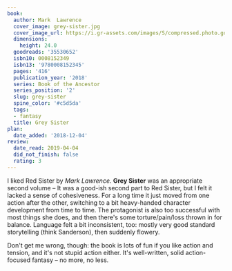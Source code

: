 ```yaml
---
book:
  author: Mark  Lawrence
  cover_image: grey-sister.jpg
  cover_image_url: https://i.gr-assets.com/images/S/compressed.photo.goodreads.com/books/1523384136l/35530652._SX98_.jpg
  dimensions:
    height: 24.0
  goodreads: '35530652'
  isbn10: 0008152349
  isbn13: '9780008152345'
  pages: '416'
  publication_year: '2018'
  series: Book of the Ancestor
  series_position: '2'
  slug: grey-sister
  spine_color: '#c5d5da'
  tags:
  - fantasy
  title: Grey Sister
plan:
  date_added: '2018-12-04'
review:
  date_read: 2019-04-04
  did_not_finish: false
  rating: 3
---
```


I liked Red Sister by *Mark Lawrence*. **Grey Sister** was an appropriate second volume – It was a good-ish second part to Red Sister, but I felt it lacked a sense of cohesiveness. For a long time it just moved from one action after the other, switching to a bit heavy-handed character development from time to time. The protagonist is also too successful with most things she does, and then there's some torture/pain/loss thrown in for balance. Language felt a bit inconsistent, too: mostly very good standard storytelling (think Sanderson), then suddenly flowery.

Don't get me wrong, though: the book is lots of fun if you like action and tension, and it's not stupid action either. It's well-written, solid action-focused fantasy – no more, no less.
